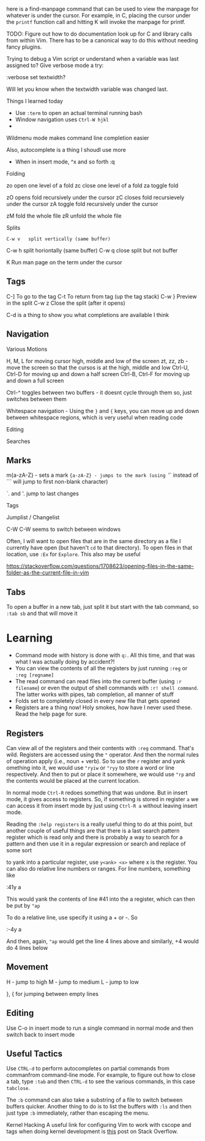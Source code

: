 here is a find-manpage command that can be used to view the manpage for
whatever is under the cursor.  For example, in C, placing the cursor under
the `printf` function call and hitting <Leader>K will invoke the manpage
for printf.

TODO: Figure out how to do documentation look up for C and library calls 
from within Vim.  There has to be a canonical way to do this without needing
fancy plugins.

Trying to debug a Vim script or understand when a variable was last assigned to?
Give verbose mode a try:

:verbose set textwidth?

Will let you know when the textwidth variable was changed last.

Things I learned today
- Use `:term` to open an actual terminal running bash
- Window navigation uses `Ctrl-W hjkl`
- 

Wildmenu mode makes command line completion easier

Also, autocomplete is a thing I shoudl use more
- When in insert mode, ^x and so forth
:q

Folding

zo	open one level of a fold
zc	close one level of a fold
za	toggle fold

zO	opens fold recursively under the cursor
zC	closes fold recursievely under the cursor
zA	toggle fold recursively under the cursor

zM	fold the whole file
zR	unfold the whole file

Splits

	C-w v	split vertically (same buffer)
C-w h	split horiontally (same buffer)
C-w q	close split but not buffer

K	Run man page on the term under the cursor

Tags
----
C-]	To go to the tag
C-t	To return from tag (up the tag stack)
C-w }	Preview in the split
C-w z	Close the split (after it opens)

C-d is a thing to show you what completions are available  I think


Navigation
----------
Various Motions

H, M, L for moving cursor high, middle and low of the screen
zt, zz, zb - move the screen so that the cursos is at the high, middle and low
Ctrl-U, Ctrl-D for moving up and down a half screen
Ctrl-B, Ctrl-F for moving up and down a full screen

Ctrl-^ toggles between two buffers - it doesnt cycle through them so, just
switches between them

Whitespace navigation - Using the `}` and `{` keys, you can move up and down
between whitespace regions, which is very useful when reading code

Editing

Searches

Marks
-----
m{a-zA-Z} - sets a mark
`{a-zA-Z} - jumps to the mark (using `'` instead of ``` will jump to first
non-blank character)

`. and '. jump to last changes

Tags

Jumplist / Changelist

C-W C-W seems to switch between windows

Often, I will want to open files that are in the same directory as a file I
currently have open (but haven't `cd` to that directory). To open files in that
location, use `:Ex` for `Explore`.  This also may be useful

https://stackoverflow.com/questions/1708623/opening-files-in-the-same-folder-as-the-current-file-in-vim


Tabs
----
To open a buffer in a new tab, just split it but start with the tab command, so
`:tab sb` and that will move it

# Learning

- Command mode with history is done with `q:`.  All this time, and that was what I
was actually doing by accident?!
- You can view the contents of all the registers by just running `:reg` or `:reg
  [regname]`
- The read command can read files into the current buffer (using `:r filename`)
  or even the output of shell commands with `:r! shell command`. The latter
  works with pipes, tab completion, all manner of stuff
- Folds set to completely closed in every new file that gets opened
- Registers are a thing now! Holy smokes, how have I never used these. Read the
  help page for sure.

Registers
---------
Can view all of the registers and their contents with `:reg` command. That's
wild. Registers are accessed using the `"` operator. And then the normal rules
of operation apply (i.e., noun + verb).  So to use the `r` register and yank
omething into it, we would use `"ryiw` or `"ryy` to store a word or line
respectively. And then to put or place it somewhere, we would use `"rp` and the
contents would be placed at the current location.

In normal mode `Ctrl-R` redoes something that was undone. But in insert mode, it
gives access to registers. So, if something is stored in register `a` we can
access it from insert mode by just using `Ctrl-R a` without leaving insert mode.

Reading the `:help registers` is a really useful thing to do at this point, but
another couple of useful things are that there is a last search pattern register
which is read only and there is probably a way to search for a pattern and then
use it in a regular expression or search and replace of some sort

to yank into a particular register, use `y<ank> <x>` where x is the register.
You can also do relative line numbers or ranges.  For line numbers, something
like

:41y a

This would yank the contents of line #41 into the a register, which can then be
put by `"ap`

To do a relative line, use specify it using a + or -.  So

:-4y a

And then, again, `"ap` would get the line 4 lines above and similarly, +4 would
do 4 lines below

Movement
--------
H - jump to high
M - jump to medium
L - jump to low

}, { for jumping between empty lines

Editing
-------
Use C-o in insert mode to run a single command in normal mode and then switch
back to insert mode

Useful Tactics
--------------
Use `CTRL-d` to perform autocompletes on partial commands from commanfrom
command-line mode. For example, to figure out how to close a tab, type `:tab`
and then `CTRL-d` to see the various commands, in this case `tabclose`.

The `:b` command can also take a substring of a file to switch between buffers
quicker. Another thing to do is to list the buffers with `:ls` and then just
type `:b` immediately, rather than escaping the menu.

Kernel Hacking
A useful link for configuring Vim to work with cscope and tags when doing kernel
development is [this](https://raw.githubusercontent.com/gmcastil/vim-gruvbox8/master/colors/gruvbox8.vim) post on Stack Overflow.


